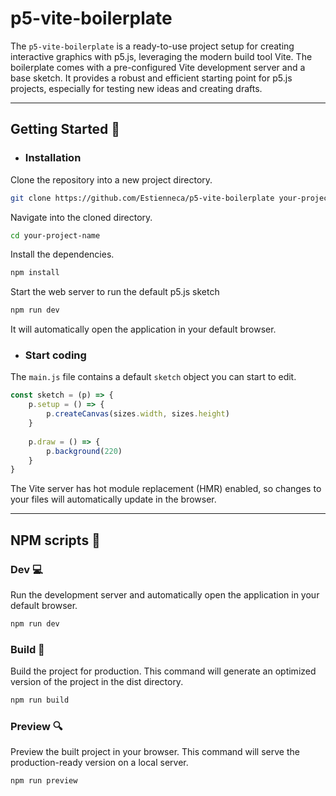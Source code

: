 
# p5-vite-boilerplate

The `p5-vite-boilerplate` is a ready-to-use project setup for creating interactive graphics with p5.js, leveraging the modern build tool Vite. The boilerplate comes with a pre-configured Vite development server and a base sketch. It provides a robust and efficient starting point for p5.js projects, especially for testing new ideas and creating drafts.

---


## Getting Started 🚥

- ### Installation 

Clone the repository into a new project directory.
```bash
git clone https://github.com/Estienneca/p5-vite-boilerplate your-project-name
```

Navigate into the cloned directory.
```bash
cd your-project-name
```

Install the dependencies.
```bash
npm install
```
Start the web server to run the default p5.js sketch
```bash
npm run dev
```
It will automatically open the application in your default browser.


- ### Start coding

The `main.js` file contains a default `sketch` object you can start to edit.
```javascript
const sketch = (p) => {
	p.setup = () => {
		p.createCanvas(sizes.width, sizes.height)
	}
	  
	p.draw = () => {
		p.background(220)
	}
}
```

The Vite server has hot module replacement (HMR) enabled, so changes to your files will automatically update in the browser.

---

## NPM scripts 🤖

### Dev 💻

Run the development server and automatically open the application in your default browser.
```bash
npm run dev
```


### Build 🔨

Build the project for production. This command will generate an optimized version of the project in the dist directory.
```bash
npm run build
```


### Preview 🔍

Preview the built project in your browser. This command will serve the production-ready version on a local server.
```bash
npm run preview
```

